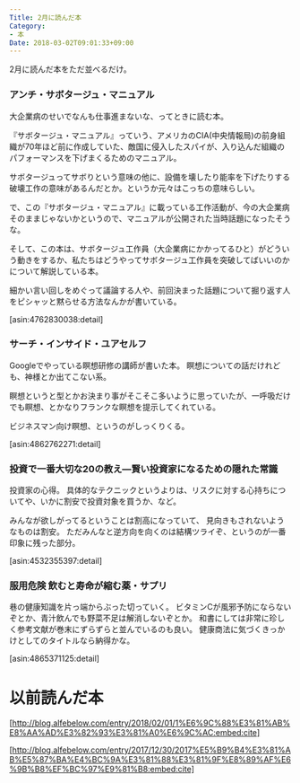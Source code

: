 ```yaml
---
Title: 2月に読んだ本
Category:
- 本
Date: 2018-03-02T09:01:33+09:00
---
```


2月に読んだ本をただ並べるだけ。

### アンチ・サボタージュ・マニュアル

大企業病のせいでなんも仕事進まないな、ってときに読む本。

『サボタージュ・マニュアル』っていう、アメリカのCIA(中央情報局)の前身組織が70年ほど前に作成していた、敵国に侵入したスパイが、入り込んだ組織のパフォーマンスを下げまくるためのマニュアル。

サボタージュってサボりという意味の他に、設備を壊したり能率を下げたりする破壊工作の意味があるんだとか。というか元々はこっちの意味らしい。

で、この『サボタージュ・マニュアル』に載っている工作活動が、今の大企業病そのままじゃないかというので、マニュアルが公開された当時話題になったそうな。

そして、この本は、サボタージュ工作員（大企業病にかかってるひと）がどういう動きをするか、私たちはどうやってサボタージュ工作員を突破してばいいのかについて解説している本。

細かい言い回しをめぐって議論する人や、前回決まった話題について掘り返す人をピシャッと黙らせる方法なんかが書いている。


[asin:4762830038:detail]



### サーチ・インサイド・ユアセルフ

Googleでやっている瞑想研修の講師が書いた本。
瞑想についての話だけれども、神様とか出てこない系。

瞑想というと型とかお決まり事がそこそこ多いように思っていたが、一呼吸だけでも瞑想、とかなりフランクな瞑想を提示してくれている。

ビジネスマン向け瞑想、というのがしっくりくる。


[asin:4862762271:detail]


### 投資で一番大切な20の教え―賢い投資家になるための隠れた常識

投資家の心得。
具体的なテクニックというよりは、リスクに対する心持ちについてや、いかに割安で投資対象を買うか、など。

みんなが欲しがってるということは割高になっていて、 見向きもされないようなものは割安。
ただみんなと逆方向を向くのは結構ツライぞ、というのが一番印象に残った部分。


[asin:4532355397:detail]



### 服用危険 飲むと寿命が縮む薬・サプリ 
巷の健康知識を片っ端からぶった切っていく。
ビタミンCが風邪予防にならないぞとか、青汁飲んでも野菜不足は解消しないぞとか。
和書にしては非常に珍しく参考文献が巻末にずらずらと並んでいるのも良い。
健康商法に気づくきっかけとしてのタイトルなら納得かな。

[asin:4865371125:detail]


# 以前読んだ本

[http://blog.alfebelow.com/entry/2018/02/01/1%E6%9C%88%E3%81%AB%E8%AA%AD%E3%82%93%E3%81%A0%E6%9C%AC:embed:cite]

[http://blog.alfebelow.com/entry/2017/12/30/2017%E5%B9%B4%E3%81%AB%E5%87%BA%E4%BC%9A%E3%81%88%E3%81%9F%E8%89%AF%E6%9B%B8%EF%BC%97%E9%81%B8:embed:cite]

